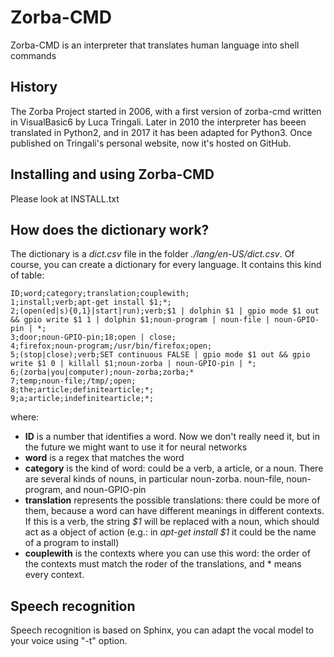 # Zorba-CMD
Zorba-CMD is an interpreter that translates human language into shell commands

## History
The Zorba Project started in 2006, with a first version of zorba-cmd written in VisualBasic6 by Luca Tringali. Later in 2010 the interpreter has beeen translated in Python2, and in 2017 it has been adapted for Python3. Once published on Tringali's personal website, now it's hosted on GitHub.

## Installing and using Zorba-CMD
Please look at INSTALL.txt


## How does the dictionary work?
The dictionary is a *dict.csv* file in the folder *./lang/en-US/dict.csv*. Of course, you can create a dictionary for every language. It contains this kind of table:
```csv
ID;word;category;translation;couplewith;
1;install;verb;apt-get install $1;*;
2;(open(ed|s){0,1}|start|run);verb;$1 | dolphin $1 | gpio mode $1 out && gpio write $1 1 | dolphin $1;noun-program | noun-file | noun-GPIO-pin | *;
3;door;noun-GPIO-pin;18;open | close;
4;firefox;noun-program;/usr/bin/firefox;open;
5;(stop|close);verb;SET continuous FALSE | gpio mode $1 out && gpio write $1 0 | killall $1;noun-zorba | noun-GPIO-pin | *;
6;(zorba|you|computer);noun-zorba;zorba;*
7;temp;noun-file;/tmp/;open;
8;the;article;definitearticle;*;
9;a;article;indefinitearticle;*;
```
where:

- **ID** is a number that identifies a word. Now we don't really need it, but in the future we might want to use it for neural networks
- **word** is a regex that matches the word
- **category** is the kind of word: could be a verb, a article, or a noun. There are several kinds of nouns, in particular noun-zorba. noun-file, noun-program, and noun-GPIO-pin
- **translation** represents the possible translations: there could be more of them, because a word can have different meanings in different contexts. If this is a verb, the string *$1* will be replaced with a noun, which should act as a object of action (e.g.: in *apt-get install $1* it could be the name of a program to install)
- **couplewith** is the contexts where you can use this word: the order of the contexts must match the roder of the translations, and * means every context.


## Speech recognition
Speech recognition is based on Sphinx, you can adapt the vocal model to your voice using "-t" option.
